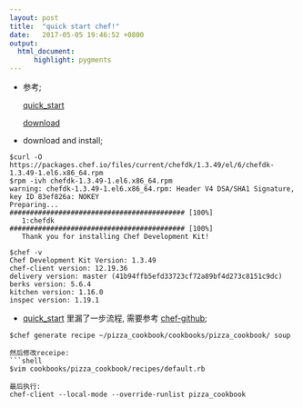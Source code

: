 ```yaml
---
layout: post
title:  "quick start chef!"
date:   2017-05-05 19:46:52 +0800
output:
  html_document:
      highlight: pygments
---
```


+ 参考;

  [quick_start](https://docs.chef.io/quick_start.html)

  [download](https://downloads.chef.io/chefdk/current/1.3.49)


+ download and install;

```shell
$curl -O https://packages.chef.io/files/current/chefdk/1.3.49/el/6/chefdk-1.3.49-1.el6.x86_64.rpm
$rpm -ivh chefdk-1.3.49-1.el6.x86_64.rpm 
warning: chefdk-1.3.49-1.el6.x86_64.rpm: Header V4 DSA/SHA1 Signature, key ID 83ef826a: NOKEY
Preparing...                ########################################### [100%]
   1:chefdk                 ########################################### [100%]
   Thank you for installing Chef Development Kit!

$chef -v
Chef Development Kit Version: 1.3.49
chef-client version: 12.19.36
delivery version: master (41b94ffb5efd33723cf72a89bf4d273c8151c9dc)
berks version: 5.6.4
kitchen version: 1.16.0
inspec version: 1.19.1
```


+ [quick_start](https://docs.chef.io/quick_start.html) 里漏了一步流程, 需要参考 [chef-github](https://github.com/chef/chef-dk);

```shell
$chef generate recipe ~/pizza_cookbook/cookbooks/pizza_cookbook/ soup

然后修改receipe:
```shell
$vim cookbooks/pizza_cookbook/recipes/default.rb

最后执行:
chef-client --local-mode --override-runlist pizza_cookbook
```
